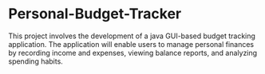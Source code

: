 # Personal-Budget-Tracker

This project involves the development of a java GUI-based budget tracking application. The application will enable users to manage personal finances by recording income and expenses, viewing balance reports, and analyzing spending habits.

